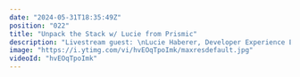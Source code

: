```yaml
---
date: "2024-05-31T18:35:49Z"
position: "022"
title: "Unpack the Stack w/ Lucie from Prismic"
description: "Livestream guest: \nLucie Haberer, Developer Experience Engineer, Prismic\nhttps://twitter.com/li_hbr\nhttps://twitter.com/prismicio\n\nLivestream Host: Tim Benniks \nhttps://twitter.com/timbenniks\nhttps://www.linkedin.com/in/timbenniks/\n\nJoin us on Discord at https://uniform.to/discord\n\nFollow us on:\nFacebook: https://www.facebook.com/people/Uniform/\nTwitter: https://twitter.com/UniformDev \nLinkedIn: https://www.linkedin.com/company/uniformdev \nInstagram: https://www.instagram.com/uniform.dev/"
image: "https://i.ytimg.com/vi/hvEOqTpoImk/maxresdefault.jpg"
videoId: "hvEOqTpoImk"
---
```


